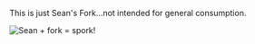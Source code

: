 This is just Sean's Fork...not intended for general consumption.

![Sean + fork = spork!](https://upload.wikimedia.org/wikipedia/commons/7/70/Spork.png)

